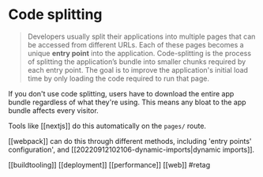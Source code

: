 # Code splitting

>Developers usually split their applications into multiple pages that can be accessed from different URLs. Each of these pages becomes a unique **entry point** into the application.
>Code-splitting is the process of splitting the application’s bundle into smaller chunks required by each entry point. The goal is to improve the application's initial load time by only loading the code required to run that page.

If you don't use code splitting, users have to download the entire app bundle regardless of what they're using. This means any bloat to the app bundle affects every visitor.

Tools like [[nextjs]] do this automatically on the `pages/` route.

[[webpack]] can do this through different methods, including 'entry points' configuration', and [[20220912102106-dynamic-imports|dynamic imports]].

[[buildtooling]]
[[deployment]]
[[performance]]
[[web]]
#retag